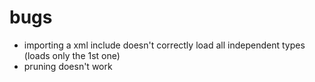 # bugs
* importing a xml include doesn't correctly load all independent types (loads only the 1st one)
* pruning doesn't work
